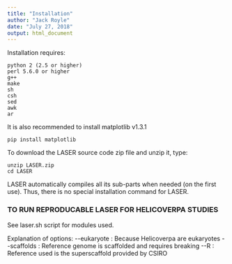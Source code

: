 ```yaml
---
title: "Installation"
author: "Jack Royle"
date: "July 27, 2018"
output: html_document
---
```


Installation requires:

    python 2 (2.5 or higher)
    perl 5.6.0 or higher
    g++
    make
    sh
    csh
    sed
    awk
    ar

It is also recommended to install matplotlib v1.3.1

```
pip install matplotlib
```

To download the LASER source code zip file and unzip it, type:
    
    unzip LASER.zip
    cd LASER

LASER automatically compiles all its sub-parts when needed (on the first use). 
Thus, there is no special installation command for LASER.


### TO RUN REPRODUCABLE LASER FOR HELICOVERPA STUDIES ###

See laser.sh script for modules used. 

Explanation of options:
  --eukaryote : Because Helicoverpa are eukaryotes
  --scaffolds : Reference genome is scaffolded and requires breaking
  --R         : Reference used is the superscaffold provided by CSIRO